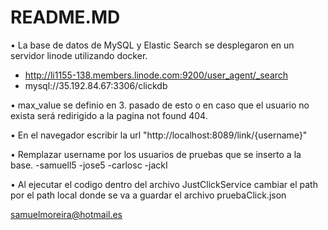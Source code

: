 <h1> README.MD </h1>

• La base de datos de MySQL y Elastic Search se desplegaron en un servidor linode utilizando docker.
- http://li1155-138.members.linode.com:9200/user_agent/_search
- mysql://35.192.84.67:3306/clickdb

• max_value se definio en 3. pasado de esto o en caso que el usuario no exista será redirigido a la pagina not found 404.

• En el navegador escribir la url "http://localhost:8089/link/{username}"

• Remplazar username por los usuarios de pruebas que se inserto a la base.
-samuell5
-jose5
-carlosc
-jackI

• Al ejecutar el codigo dentro del archivo JustClickService cambiar el path por el path local donde se va a guardar el archivo
  pruebaClick.json


samuelmoreira@hotmail.es